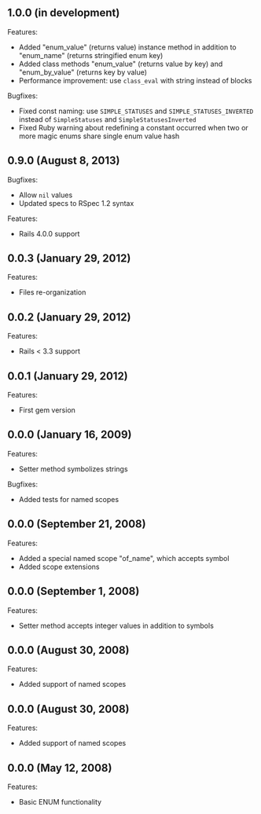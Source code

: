 ## 1.0.0 (in development)

Features:

  - Added "enum_value" (returns value) instance method in addition to "enum_name" (returns stringified enum key)
  - Added class methods "enum_value" (returns value by key) and "enum_by_value" (returns key by value)
  - Performance improvement: use `class_eval` with string instead of blocks

Bugfixes:

  - Fixed const naming: use `SIMPLE_STATUSES` and `SIMPLE_STATUSES_INVERTED` instead of `SimpleStatuses` and `SimpleStatusesInverted`
  - Fixed Ruby warning about redefining a constant occurred when two or more magic enums share single enum value hash

## 0.9.0 (August 8, 2013)

Bugfixes:

  - Allow `nil` values
  - Updated specs to RSpec 1.2 syntax

Features:

  - Rails 4.0.0 support

## 0.0.3 (January 29, 2012)

Features:

  - Files re-organization

## 0.0.2 (January 29, 2012)

Features:

  - Rails < 3.3 support

## 0.0.1 (January 29, 2012)

Features:

  - First gem version

## 0.0.0 (January 16, 2009)

Features:

  - Setter method symbolizes strings

Bugfixes:

  - Added tests for named scopes

## 0.0.0 (September 21, 2008)

Features:

  - Added a special named scope "of_name", which accepts symbol
  - Added scope extensions

## 0.0.0 (September 1, 2008)

Features:

  - Setter method accepts integer values in addition to symbols

## 0.0.0 (August 30, 2008)

Features:

  - Added support of named scopes

## 0.0.0 (August 30, 2008)

Features:

  - Added support of named scopes

## 0.0.0 (May 12, 2008)

Features:

  - Basic ENUM functionality
